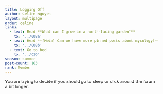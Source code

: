```yaml
---
title: Logging Off
author: Celine Nguyen
layout: multipage
order: celine
links:
  - text: Read **What can I grow in a north-facing garden?**
    to: '../008a'
  - text: Read **[Meta] Can we have more pinned posts about mycology?**
    to: '../008b'
  - text: Go to bed
    to: '../010'
season: summer
post-count: 163
rank: Member
---
```


You are trying to decide if you should go to sleep or click around the forum a bit longer.
